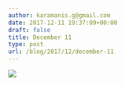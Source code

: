 ```yaml
---
author: karamanis.g@gmail.com
date: 2017-12-11 19:37:09+00:00
draft: false
title: December 11
type: post
url: /blog/2017/12/december-11
---
```




  
   ![](/images/2017-12-11-201712december-11/IMG_3228.jpg)

  



